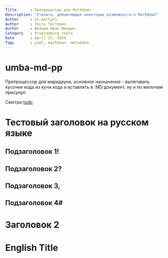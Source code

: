 ```yaml
---
Title      : Препроцессор для Markdown
Description: "Утилита, добавляющая некоторые возможности к Markdown"
Author     : al-martyn1
Author     : Тесть Тестович
Author     : Иванов Иван Иваныч
Category   : Programming tools
Date       : April 25, 2024
Tags       : yaml, markdown, metadata
---
```


# umba-md-pp

Препроцессор для маркдауни, основное назначение - вытягивать кусочки кода из кучи кода и вставлять
в .MD документ, ну и по мелочам присунул.

Смотри [todo](doc/todo.txt)

# Тестовый заголовок на русском языке
## Подзаголовок 1!
## Подзаголовок 2?
## Подзаголовок 3,
## Подзаголовок 4#
# Заголовок 2
# English Title


